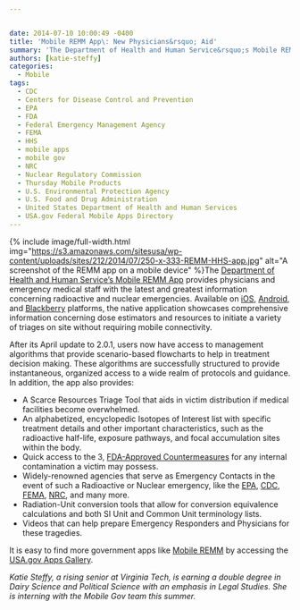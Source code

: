 ```yaml
---


date: 2014-07-10 10:00:49 -0400
title: 'Mobile REMM App\: New Physicians&rsquo; Aid'
summary: 'The Department of Health and Human Service&rsquo;s Mobile REMM App provides physicians and emergency medical staff with the latest and greatest information concerning radioactive and nuclear emergencies. Available on iOS, Android, and Blackberry platforms, the native application showcases comprehensive information concerning dose estimators'
authors: [katie-steffy]
categories:
  - Mobile
tags:
  - CDC
  - Centers for Disease Control and Prevention
  - EPA
  - FDA
  - Federal Emergency Management Agency
  - FEMA
  - HHS
  - mobile apps
  - mobile gov
  - NRC
  - Nuclear Regulatory Commission
  - Thursday Mobile Products
  - U.S. Environmental Protection Agency
  - U.S. Food and Drug Administration
  - United States Department of Health and Human Services
  - USA.gov Federal Mobile Apps Directory
---
```



{% include image/full-width.html img="https://s3.amazonaws.com/sitesusa/wp-content/uploads/sites/212/2014/07/250-x-333-REMM-HHS-app.jpg" alt="A screenshot of the REMM app on a mobile device" %}The [Department of Health and Human Service’s Mobile REMM App](http://www.remm.nlm.gov/downloadmremm.htm) provides physicians and emergency medical staff with the latest and greatest information concerning radioactive and nuclear emergencies. Available on [iOS](https://itunes.apple.com/us/app/mobile-remm-radiation-emergency/id372600451?mt=8), [Android](https://play.google.com/store/apps/details?id=gov.nih.nlm.sis.remm), and [Blackberry](http://appworld.blackberry.com/webstore/content/45722/?lang=en&countrycode=US) platforms, the native application showcases comprehensive information concerning dose estimators and resources to initiate a variety of triages on site without requiring mobile connectivity.

After its April update to 2.0.1, users now have access to management algorithms that provide scenario-based flowcharts to help in treatment decision making. These algorithms are successfully structured to provide instantaneous, organized access to a wide realm of protocols and guidance. In addition, the app also provides:

  * A Scarce Resources Triage Tool that aids in victim distribution if medical facilities become overwhelmed.
  * An alphabetized, encyclopedic Isotopes of Interest list with specific treatment details and other important characteristics, such as the radioactive half-life, exposure pathways, and focal accumulation sites within the body.
  * Quick access to the 3, [FDA-Approved Countermeasures](http://www.fda.gov/Drugs/EmergencyPreparedness/BioterrorismandDrugPreparedness/ucm063807.htm) for any internal contamination a victim may possess.
  * Widely-renowned agencies that serve as Emergency Contacts in the event of such a Radioactive or Nuclear emergency, like the [EPA](http://www.epa.gov/rpdweb00/rert/), [CDC](http://emergency.cdc.gov/radiation/), [FEMA](http://www.fema.gov/radiological-emergency-preparedness-program), [NRC](http://www.nrc.gov/about-nrc/emerg-preparedness.html), and many more.
  * Radiation-Unit conversion tools that allow for conversion equivalence calculations and both SI Unit and Common Unit terminology lists.
  * Videos that can help prepare Emergency Responders and Physicians for these tragedies.

It is easy to find more government apps like [Mobile REMM](http://www.remm.nlm.gov/downloadmremm.htm) by accessing the [USA.gov Apps Gallery](http://apps.usa.gov).

 _Katie Steffy, a rising senior at Virginia Tech, is earning a double degree in Dairy Science and Political Science with an emphasis in Legal Studies. She is interning with the Mobile Gov team this summer._